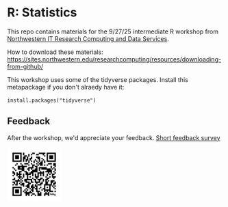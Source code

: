 # R: Statistics

This repo contains materials for the 9/27/25 intermediate R workshop from [Northwestern IT Research Computing and Data Services](https://www.it.northwestern.edu/departments/it-services-support/research/).

How to download these materials: https://sites.northwestern.edu/researchcomputing/resources/downloading-from-github/ 

This workshop uses some of the tidyverse packages.  Install this metapackage if you don't alraedy have it:

```
install.packages("tidyverse")
```


## Feedback

After the workshop, we'd appreciate your feedback.  [Short feedback survey](https://forms.office.com/Pages/ResponsePage.aspx?id=YdN2fXeCCEekd2ToNmzRvLyGHvv_LeNJmg-cYyReiKxUOFFWUFUxRTZUWjdMSTlZVFZHQjI1MVpUMC4u)

<img src="undefined.png" width="25%">
